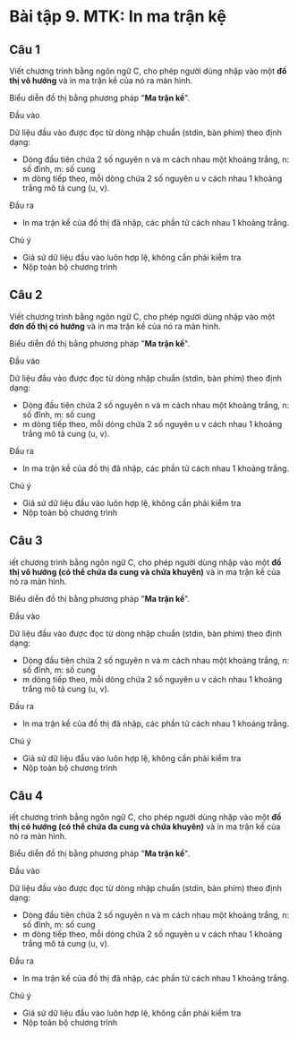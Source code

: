 # Bài tập 9. MTK: In ma trận kệ
## Câu 1
Viết chương trình bằng ngôn ngữ C, cho phép người dùng nhập vào một **đồ thị vô hướng** và in ma trận kề của nó ra màn hình.

Biểu diễn đồ thị bằng phương pháp "**Ma trận kề**".

Đầu vào

Dữ liệu đầu vào được đọc từ dòng nhập chuẩn (stdin, bàn phím) theo định dạng:
- Dòng đầu tiên chứa 2 số nguyên n và m cách nhau một khoảng trắng, n: số đỉnh, m: số cung
- m dòng tiếp theo, mỗi dòng chứa 2 số nguyên u v cách nhau 1 khoảng trắng mô tả cung (u, v).

Đầu ra
- In ma trận kề của đồ thị đã nhập, các phần tử cách nhau 1 khoảng trắng.

Chú ý
- Giả sử dữ liệu đầu vào luôn hợp lệ, không cần phải kiểm tra
- Nộp toàn bộ chương trình

## Câu 2
Viết chương trình bằng ngôn ngữ C, cho phép người dùng nhập vào một **đơn đồ thị có hướng** và in ma trận kề của nó ra màn hình.

Biểu diễn đồ thị bằng phương pháp "**Ma trận kề**".

Đầu vào

Dữ liệu đầu vào được đọc từ dòng nhập chuẩn (stdin, bàn phím) theo định dạng:
- Dòng đầu tiên chứa 2 số nguyên n và m cách nhau một khoảng trắng, n: số đỉnh, m: số cung
- m dòng tiếp theo, mỗi dòng chứa 2 số nguyên u v cách nhau 1 khoảng trắng mô tả cung (u, v).

Đầu ra
- In ma trận kề của đồ thị đã nhập, các phần tử cách nhau 1 khoảng trắng.

Chú ý
- Giả sử dữ liệu đầu vào luôn hợp lệ, không cần phải kiểm tra
- Nộp toàn bộ chương trình

## Câu 3
iết chương trình bằng ngôn ngữ C, cho phép người dùng nhập vào một **đồ thị vô hướng (có thể chứa đa cung và chứa khuyên)** và in ma trận kề của nó ra màn hình.

Biểu diễn đồ thị bằng phương pháp "**Ma trận kề**".

Đầu vào

Dữ liệu đầu vào được đọc từ dòng nhập chuẩn (stdin, bàn phím) theo định dạng:
- Dòng đầu tiên chứa 2 số nguyên n và m cách nhau một khoảng trắng, n: số đỉnh, m: số cung
- m dòng tiếp theo, mỗi dòng chứa 2 số nguyên u v cách nhau 1 khoảng trắng mô tả cung (u, v).

Đầu ra
- In ma trận kề của đồ thị đã nhập, các phần tử cách nhau 1 khoảng trắng.

Chú ý
- Giả sử dữ liệu đầu vào luôn hợp lệ, không cần phải kiểm tra
- Nộp toàn bộ chương trình

## Câu 4
iết chương trình bằng ngôn ngữ C, cho phép người dùng nhập vào một **đồ thị có hướng (có thể chứa đa cung và chứa khuyên)** và in ma trận kề của nó ra màn hình.

Biểu diễn đồ thị bằng phương pháp "**Ma trận kề**".

Đầu vào

Dữ liệu đầu vào được đọc từ dòng nhập chuẩn (stdin, bàn phím) theo định dạng:
- Dòng đầu tiên chứa 2 số nguyên n và m cách nhau một khoảng trắng, n: số đỉnh, m: số cung
- m dòng tiếp theo, mỗi dòng chứa 2 số nguyên u v cách nhau 1 khoảng trắng mô tả cung (u, v).

Đầu ra
- In ma trận kề của đồ thị đã nhập, các phần tử cách nhau 1 khoảng trắng.

Chú ý
- Giả sử dữ liệu đầu vào luôn hợp lệ, không cần phải kiểm tra
- Nộp toàn bộ chương trình
